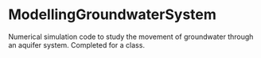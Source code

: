 # ModellingGroundwaterSystem
Numerical simulation code to study the movement of groundwater through an aquifer system.
Completed for a class.
